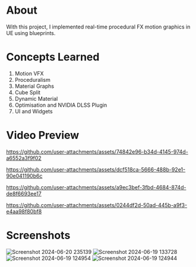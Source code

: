 # About 

With this project, I implemented real-time procedural FX motion graphics in UE using blueprints.

# Concepts Learned
1. Motion VFX
2. Proceduralism
3. Material Graphs 
4. Cube Split
5. Dynamic Material
6. Optimisation and NVIDIA DLSS Plugin
7. UI and Widgets

 # Video Preview

https://github.com/user-attachments/assets/74842e96-b34d-4145-974d-a6552a3f9f02

https://github.com/user-attachments/assets/dcf518ca-5666-488b-92e1-90e041190b6c

https://github.com/user-attachments/assets/a9ec3bef-3fbd-4684-874d-de8f6693ee17

https://github.com/user-attachments/assets/0244df2d-50ad-445b-a9f3-e4aa98f80bf8

# Screenshots
![Screenshot 2024-06-20 235139](https://github.com/user-attachments/assets/37771768-19ee-42e0-93d5-d47b22a82756)
![Screenshot 2024-06-19 133728](https://github.com/user-attachments/assets/af419338-b24e-47d0-a72c-8c95b685af42)
![Screenshot 2024-06-19 124954](https://github.com/user-attachments/assets/02da7272-da7d-45ee-903e-368204d017cf)
![Screenshot 2024-06-19 124944](https://github.com/user-attachments/assets/b21aa85b-0922-48c2-b58f-e3502a06a483)
